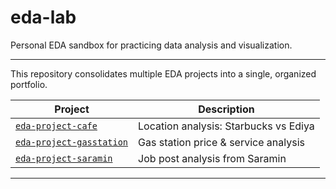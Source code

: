# eda-lab
Personal EDA sandbox for practicing data analysis and visualization.

---

This repository consolidates multiple EDA projects into a single, organized portfolio.

| Project | Description |
|---------|-------------|
| [`eda-project-cafe`](./eda-project-cafe) | Location analysis: Starbucks vs Ediya |
| [`eda-project-gasstation`](./eda-project-gasstation) | Gas station price & service analysis |
| [`eda-project-saramin`](./eda-project-saramin) | Job post analysis from Saramin |

---
